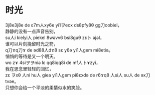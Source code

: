 # 时光
3j8e3j8e de ε7m人xy6e yi1ヲeox ds8pfy8θ gg刀oobiel，  
静静的没有一点声音告别，  
su人i kielyi人 piekel 8wəvv6 bsi8guθ zε卜 əjəl，  
谁可以片刻挽留时光之箭，  
q刀ɤq刀ɤ de əd88人dɤ8 sε y6ə yi1人gem mi8etiə。  
悄悄的等待是又一个明天。  
wo zɤ 4siヲヲniə lε qq8iqq8i de mf人卜ɤzyi，  
我在思念里轻轻的回忆，  
zε ヲxθ 人ni hu人 giea yi1人gem pi8εxdə de r6ɤq8 人si人 su人 de əx刀tvəe。  
只想你会给一个平淡的柔情似水的笑脸。  


